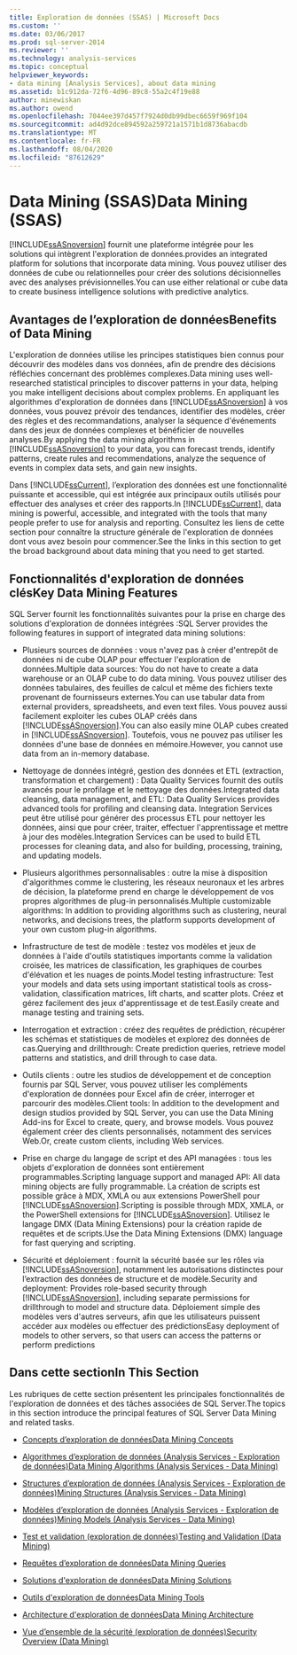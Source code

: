 ```yaml
---
title: Exploration de données (SSAS) | Microsoft Docs
ms.custom: ''
ms.date: 03/06/2017
ms.prod: sql-server-2014
ms.reviewer: ''
ms.technology: analysis-services
ms.topic: conceptual
helpviewer_keywords:
- data mining [Analysis Services], about data mining
ms.assetid: b1c912da-72f6-4d96-89c8-55a2c4f19e88
author: minewiskan
ms.author: owend
ms.openlocfilehash: 7044ee397d457f7924d0db99dbec6659f969f104
ms.sourcegitcommit: ad4d92dce894592a259721a1571b1d8736abacdb
ms.translationtype: MT
ms.contentlocale: fr-FR
ms.lasthandoff: 08/04/2020
ms.locfileid: "87612629"
---
```

# <a name="data-mining-ssas"></a><span data-ttu-id="5e540-102">Data Mining (SSAS)</span><span class="sxs-lookup"><span data-stu-id="5e540-102">Data Mining (SSAS)</span></span>
  [!INCLUDE[ssASnoversion](../../includes/ssasnoversion-md.md)] <span data-ttu-id="5e540-103">fournit une plateforme intégrée pour les solutions qui intègrent l'exploration de données.</span><span class="sxs-lookup"><span data-stu-id="5e540-103">provides an integrated platform for solutions that incorporate data mining.</span></span> <span data-ttu-id="5e540-104">Vous pouvez utiliser des données de cube ou relationnelles pour créer des solutions décisionnelles avec des analyses prévisionnelles.</span><span class="sxs-lookup"><span data-stu-id="5e540-104">You can use either relational or cube data to create business intelligence solutions with predictive analytics.</span></span>  
  
## <a name="benefits-of-data-mining"></a><span data-ttu-id="5e540-105">Avantages de l’exploration de données</span><span class="sxs-lookup"><span data-stu-id="5e540-105">Benefits of Data Mining</span></span>  
 <span data-ttu-id="5e540-106">L'exploration de données utilise les principes statistiques bien connus pour découvrir des modèles dans vos données, afin de prendre des décisions réfléchies concernant des problèmes complexes.</span><span class="sxs-lookup"><span data-stu-id="5e540-106">Data mining uses well-researched statistical principles to discover patterns in your data, helping you make intelligent decisions about complex problems.</span></span> <span data-ttu-id="5e540-107">En appliquant les algorithmes d'exploration de données dans [!INCLUDE[ssASnoversion](../../includes/ssasnoversion-md.md)] à vos données, vous pouvez prévoir des tendances, identifier des modèles, créer des règles et des recommandations, analyser la séquence d'événements dans des jeux de données complexes et bénéficier de nouvelles analyses.</span><span class="sxs-lookup"><span data-stu-id="5e540-107">By applying the data mining algorithms in [!INCLUDE[ssASnoversion](../../includes/ssasnoversion-md.md)] to your data, you can forecast trends, identify patterns, create rules and recommendations, analyze the sequence of events in complex data sets, and gain new insights.</span></span>  
  
 <span data-ttu-id="5e540-108">Dans [!INCLUDE[ssCurrent](../../includes/sscurrent-md.md)], l’exploration des données est une fonctionnalité puissante et accessible, qui est intégrée aux principaux outils utilisés pour effectuer des analyses et créer des rapports.</span><span class="sxs-lookup"><span data-stu-id="5e540-108">In [!INCLUDE[ssCurrent](../../includes/sscurrent-md.md)], data mining is powerful, accessible, and integrated with the tools that many people prefer to use for analysis and reporting.</span></span> <span data-ttu-id="5e540-109">Consultez les liens de cette section pour connaître la structure générale de l'exploration de données dont vous avez besoin pour commencer.</span><span class="sxs-lookup"><span data-stu-id="5e540-109">See the links in this section to get the broad background about data mining that you need to get started.</span></span>  
  
## <a name="key-data-mining-features"></a><span data-ttu-id="5e540-110">Fonctionnalités d'exploration de données clés</span><span class="sxs-lookup"><span data-stu-id="5e540-110">Key Data Mining Features</span></span>  
 <span data-ttu-id="5e540-111">SQL Server fournit les fonctionnalités suivantes pour la prise en charge des solutions d'exploration de données intégrées :</span><span class="sxs-lookup"><span data-stu-id="5e540-111">SQL Server provides the following features in support of integrated data mining solutions:</span></span>  
  
-   <span data-ttu-id="5e540-112">Plusieurs sources de données : vous n'avez pas à créer d'entrepôt de données ni de cube OLAP pour effectuer l'exploration de données.</span><span class="sxs-lookup"><span data-stu-id="5e540-112">Multiple data sources: You do not have to create a data warehouse or an OLAP cube to do data mining.</span></span> <span data-ttu-id="5e540-113">Vous pouvez utiliser des données tabulaires, des feuilles de calcul et même des fichiers texte provenant de fournisseurs externes.</span><span class="sxs-lookup"><span data-stu-id="5e540-113">You can use tabular data from external providers, spreadsheets, and even text files.</span></span> <span data-ttu-id="5e540-114">Vous pouvez aussi facilement exploiter les cubes OLAP créés dans [!INCLUDE[ssASnoversion](../../includes/ssasnoversion-md.md)].</span><span class="sxs-lookup"><span data-stu-id="5e540-114">You can also easily mine OLAP cubes created in [!INCLUDE[ssASnoversion](../../includes/ssasnoversion-md.md)].</span></span> <span data-ttu-id="5e540-115">Toutefois, vous ne pouvez pas utiliser les données d'une base de données en mémoire.</span><span class="sxs-lookup"><span data-stu-id="5e540-115">However, you cannot use data from an in-memory database.</span></span>  
  
-   <span data-ttu-id="5e540-116">Nettoyage de données intégré, gestion des données et ETL (extraction, transformation et chargement) : Data Quality Services fournit des outils avancés pour le profilage et le nettoyage des données.</span><span class="sxs-lookup"><span data-stu-id="5e540-116">Integrated data cleansing, data management, and ETL: Data Quality Services provides advanced tools for profiling and cleansing data.</span></span> <span data-ttu-id="5e540-117">Integration Services peut être utilisé pour générer des processus ETL pour nettoyer les données, ainsi que pour créer, traiter, effectuer l'apprentissage et mettre à jour des modèles.</span><span class="sxs-lookup"><span data-stu-id="5e540-117">Integration Services can be used to build ETL processes for cleaning data, and also for building, processing, training, and updating models.</span></span>  
  
-   <span data-ttu-id="5e540-118">Plusieurs algorithmes personnalisables : outre la mise à disposition d'algorithmes comme le clustering, les réseaux neuronaux et les arbres de décision, la plateforme prend en charge le développement de vos propres algorithmes de plug-in personnalisés.</span><span class="sxs-lookup"><span data-stu-id="5e540-118">Multiple customizable algorithms: In addition to providing algorithms such as clustering, neural networks, and decisions trees, the platform supports development of your own custom plug-in algorithms.</span></span>  
  
-   <span data-ttu-id="5e540-119">Infrastructure de test de modèle : testez vos modèles et jeux de données à l'aide d'outils statistiques importants comme la validation croisée, les matrices de classification, les graphiques de courbes d'élévation et les nuages de points.</span><span class="sxs-lookup"><span data-stu-id="5e540-119">Model testing infrastructure: Test your models and data sets using important statistical tools as cross-validation, classification matrices, lift charts, and scatter plots.</span></span> <span data-ttu-id="5e540-120">Créez et gérez facilement des jeux d'apprentissage et de test.</span><span class="sxs-lookup"><span data-stu-id="5e540-120">Easily create and manage testing and training sets.</span></span>  
  
-   <span data-ttu-id="5e540-121">Interrogation et extraction : créez des requêtes de prédiction, récupérer les schémas et statistiques de modèles et explorez des données de cas.</span><span class="sxs-lookup"><span data-stu-id="5e540-121">Querying and drillthrough: Create prediction queries, retrieve model patterns and statistics, and drill through to case data.</span></span>  
  
-   <span data-ttu-id="5e540-122">Outils clients : outre les studios de développement et de conception fournis par SQL Server, vous pouvez utiliser les compléments d'exploration de données pour Excel afin de créer, interroger et parcourir des modèles.</span><span class="sxs-lookup"><span data-stu-id="5e540-122">Client tools: In addition to the development and design studios provided by SQL Server, you can use the Data Mining Add-ins for Excel to create, query, and browse models.</span></span> <span data-ttu-id="5e540-123">Vous pouvez également créer des clients personnalisés, notamment des services Web.</span><span class="sxs-lookup"><span data-stu-id="5e540-123">Or, create custom clients, including Web services.</span></span>  
  
-   <span data-ttu-id="5e540-124">Prise en charge du langage de script et des API managées : tous les objets d'exploration de données sont entièrement programmables.</span><span class="sxs-lookup"><span data-stu-id="5e540-124">Scripting language support and managed API: All data mining objects are fully programmable.</span></span> <span data-ttu-id="5e540-125">La création de scripts est possible grâce à MDX, XMLA ou aux extensions PowerShell pour [!INCLUDE[ssASnoversion](../../includes/ssasnoversion-md.md)].</span><span class="sxs-lookup"><span data-stu-id="5e540-125">Scripting is possible through MDX, XMLA, or the PowerShell extensions for [!INCLUDE[ssASnoversion](../../includes/ssasnoversion-md.md)].</span></span> <span data-ttu-id="5e540-126">Utilisez le langage DMX (Data Mining Extensions) pour la création rapide de requêtes et de scripts.</span><span class="sxs-lookup"><span data-stu-id="5e540-126">Use the Data Mining Extensions (DMX) language for fast querying and scripting.</span></span>  
  
-   <span data-ttu-id="5e540-127">Sécurité et déploiement : fournit la sécurité basée sur les rôles via [!INCLUDE[ssASnoversion](../../includes/ssasnoversion-md.md)], notamment les autorisations distinctes pour l’extraction des données de structure et de modèle.</span><span class="sxs-lookup"><span data-stu-id="5e540-127">Security and deployment: Provides role-based security through [!INCLUDE[ssASnoversion](../../includes/ssasnoversion-md.md)], including separate permissions for drillthrough to model and structure data.</span></span> <span data-ttu-id="5e540-128">Déploiement simple des modèles vers d'autres serveurs, afin que les utilisateurs puissent accéder aux modèles ou effectuer des prédictions</span><span class="sxs-lookup"><span data-stu-id="5e540-128">Easy deployment of models to other servers, so that users can access the patterns or perform predictions</span></span>  
  
## <a name="in-this-section"></a><span data-ttu-id="5e540-129">Dans cette section</span><span class="sxs-lookup"><span data-stu-id="5e540-129">In This Section</span></span>  
 <span data-ttu-id="5e540-130">Les rubriques de cette section présentent les principales fonctionnalités de l'exploration de données et des tâches associées de SQL Server.</span><span class="sxs-lookup"><span data-stu-id="5e540-130">The topics in this section introduce the principal features of SQL Server Data Mining and related tasks.</span></span>  
  
-   [<span data-ttu-id="5e540-131">Concepts d’exploration de données</span><span class="sxs-lookup"><span data-stu-id="5e540-131">Data Mining Concepts</span></span>](data-mining-concepts.md)  
  
-   [<span data-ttu-id="5e540-132">Algorithmes d’exploration de données &#40;Analysis Services - Exploration de données&#41;</span><span class="sxs-lookup"><span data-stu-id="5e540-132">Data Mining Algorithms &#40;Analysis Services - Data Mining&#41;</span></span>](data-mining-algorithms-analysis-services-data-mining.md)  
  
-   [<span data-ttu-id="5e540-133">Structures d’exploration de données &#40;Analysis Services - Exploration de données&#41;</span><span class="sxs-lookup"><span data-stu-id="5e540-133">Mining Structures &#40;Analysis Services - Data Mining&#41;</span></span>](mining-structures-analysis-services-data-mining.md)  
  
-   [<span data-ttu-id="5e540-134">Modèles d’exploration de données &#40;Analysis Services - Exploration de données&#41;</span><span class="sxs-lookup"><span data-stu-id="5e540-134">Mining Models &#40;Analysis Services - Data Mining&#41;</span></span>](mining-models-analysis-services-data-mining.md)  
  
-   [<span data-ttu-id="5e540-135">Test et validation &#40;exploration de données&#41;</span><span class="sxs-lookup"><span data-stu-id="5e540-135">Testing and Validation &#40;Data Mining&#41;</span></span>](testing-and-validation-data-mining.md)  
  
-   [<span data-ttu-id="5e540-136">Requêtes d’exploration de données</span><span class="sxs-lookup"><span data-stu-id="5e540-136">Data Mining Queries</span></span>](data-mining-queries.md)  
  
-   [<span data-ttu-id="5e540-137">Solutions d'exploration de données</span><span class="sxs-lookup"><span data-stu-id="5e540-137">Data Mining Solutions</span></span>](data-mining-solutions.md)  
  
-   [<span data-ttu-id="5e540-138">Outils d'exploration de données</span><span class="sxs-lookup"><span data-stu-id="5e540-138">Data Mining Tools</span></span>](data-mining-tools.md)  
  
-   [<span data-ttu-id="5e540-139">Architecture d'exploration de données</span><span class="sxs-lookup"><span data-stu-id="5e540-139">Data Mining Architecture</span></span>](data-mining-architecture.md)  
  
-   [<span data-ttu-id="5e540-140">Vue d’ensemble de la sécurité &#40;exploration de données&#41;</span><span class="sxs-lookup"><span data-stu-id="5e540-140">Security Overview &#40;Data Mining&#41;</span></span>](security-overview-data-mining.md)  
  
  
